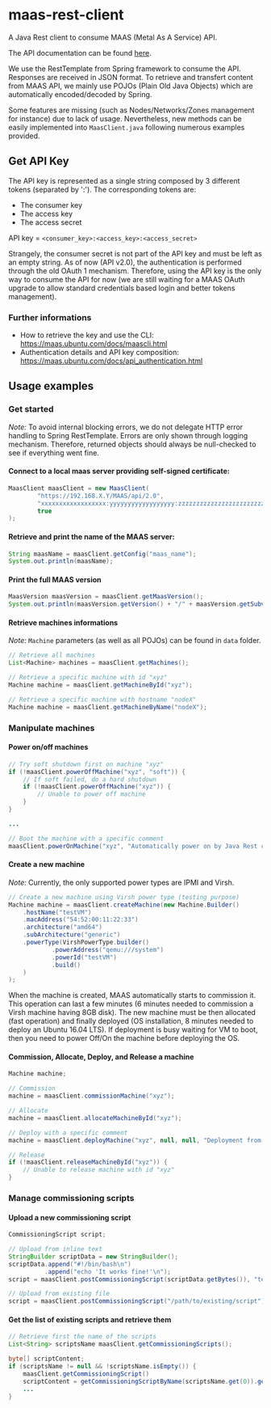 # maas-rest-client
A Java Rest client to consume MAAS (Metal As A Service) API.

The API documentation can be found [here](https://maas.ubuntu.com/docs/api.html).

We use the RestTemplate from Spring framework to consume the API.
Responses are received in JSON format.
To retrieve and transfert content from MAAS API, we mainly use POJOs (Plain Old Java Objects) which are automatically encoded/decoded by Spring.

Some features are missing (such as Nodes/Networks/Zones management for instance) due to lack of usage. Nevertheless, new methods can be easily implemented into `MaasClient.java` following numerous examples provided.

## Get API Key

The API key is represented as a single string composed by 3 different tokens (separated by ':'). The corresponding tokens are:

 - The consumer key
 - The access key
 - The access secret

API key = `<consumer_key>:<access_key>:<access_secret>`

Strangely, the consumer secret is not part of the API key and must be left as an empty string.
As of now (API v2.0), the authentication is performed through the old OAuth 1 mechanism.
Therefore, using the API key is the only way to consume the API for now (we are still waiting for a MAAS OAuth upgrade to allow standard credentials based login and better tokens management).

### Further informations

 * How to retrieve the key and use the CLI: https://maas.ubuntu.com/docs/maascli.html
 * Authentication details and API key composition: https://maas.ubuntu.com/docs/api_authentication.html

## Usage examples

### Get started

*Note:* To avoid internal blocking errors, we do not delegate HTTP error handling to Spring RestTemplate.
Errors are only shown through logging mechanism.
Therefore, returned objects should always be null-checked to see if everything went fine.


#### Connect to a local maas server providing self-signed certificate:

```java
MaasClient maasClient = new MaasClient(
        "https://192.168.X.Y/MAAS/api/2.0",
        "xxxxxxxxxxxxxxxxxx:yyyyyyyyyyyyyyyyyy:zzzzzzzzzzzzzzzzzzzzzzzzzzzzzzzz",
        true
);
```

#### Retrieve and print the name of the MAAS server:

```java
String maasName = maasClient.getConfig("maas_name");
System.out.println(maasName);
```

#### Print the full MAAS version

```java
MaasVersion maasVersion = maasClient.getMaasVersion();
System.out.println(maasVersion.getVersion() + "/" + maasVersion.getSubversion());
```


#### Retrieve machines informations

*Note:* `Machine` parameters (as well as all POJOs) can be found in `data` folder.

```java
// Retrieve all machines
List<Machine> machines = maasClient.getMachines();

// Retrieve a specific machine with id "xyz"
Machine machine = maasClient.getMachineById("xyz");

// Retrieve a specific machine with hostname "nodeX"
Machine machine = maasClient.getMachineByName("nodeX");
```

### Manipulate machines

#### Power on/off machines

```java
// Try soft shutdown first on machine "xyz"
if (!maasClient.powerOffMachine("xyz", "soft")) {
    // If soft failed, do a hard shutdown
    if (!maasClient.powerOffMachine("xyz")) {
        // Unable to power off machine
    }
}

...

// Boot the machine with a specific comment
maasClient.powerOnMachine("xyz", "Automatically power on by Java Rest client");
```

#### Create a new machine

*Note:* Currently, the only supported power types are IPMI and Virsh.

```java
// Create a new machine using Virsh power type (testing purpose)
Machine machine = maasClient.createMachine(new Machine.Builder()
    .hostName("testVM")
    .macAddress("54:52:00:11:22:33")
    .architecture("amd64")
    .subArchitecture("generic")
    .powerType(VirshPowerType.builder()
            .powerAddress("qemu:///system")
            .powerId("testVM")
            .build()
    )
);
```

When the machine is created, MAAS automatically starts to commission it.
This operation can last a few minutes (6 minutes needed to commission a Virsh machine having 8GB disk).
The new machine must be then allocated (fast operation) and finally deployed (OS installation, 8 minutes needed to deploy an Ubuntu 16.04 LTS).
If deployment is busy waiting for VM to boot, then you need to power Off/On the machine before deploying the OS.

#### Commission, Allocate, Deploy, and Release a machine

```java
Machine machine;

// Commission
machine = maasClient.commissionMachine("xyz");

// Allocate
machine = maasClient.allocateMachineById("xyz");

// Deploy with a specific comment
machine = maasClient.deployMachine("xyz", null, null, "Deployment from MAAS Java REST client");

// Release
if (!maasClient.releaseMachineById("xyz")) {
    // Unable to release machine with id "xyz"
}
```

### Manage commissioning scripts

#### Upload a new commissioning script

```java
CommissioningScript script;

// Upload from inline text
StringBuilder scriptData = new StringBuilder();
scriptData.append("#!/bin/bash\n")
          .append("echo 'It works fine!'\n");
script = maasClient.postCommissioningScript(scriptData.getBytes()), "testScript.sh");

// Upload from existing file
script = maasClient.postCommissioningScript("/path/to/existing/script");
```

#### Get the list of existing scripts and retrieve them

```java
// Retrieve first the name of the scripts
List<String> scriptsName maasClient.getCommissioningScripts();

byte[] scriptContent;
if (scriptsName != null && !scriptsName.isEmpty()) {
    maasClient.getCommissioningScript()
    scriptContent = getCommissioningScriptByName(scriptsName.get(0)).getByteArray();
    ...
}
```
